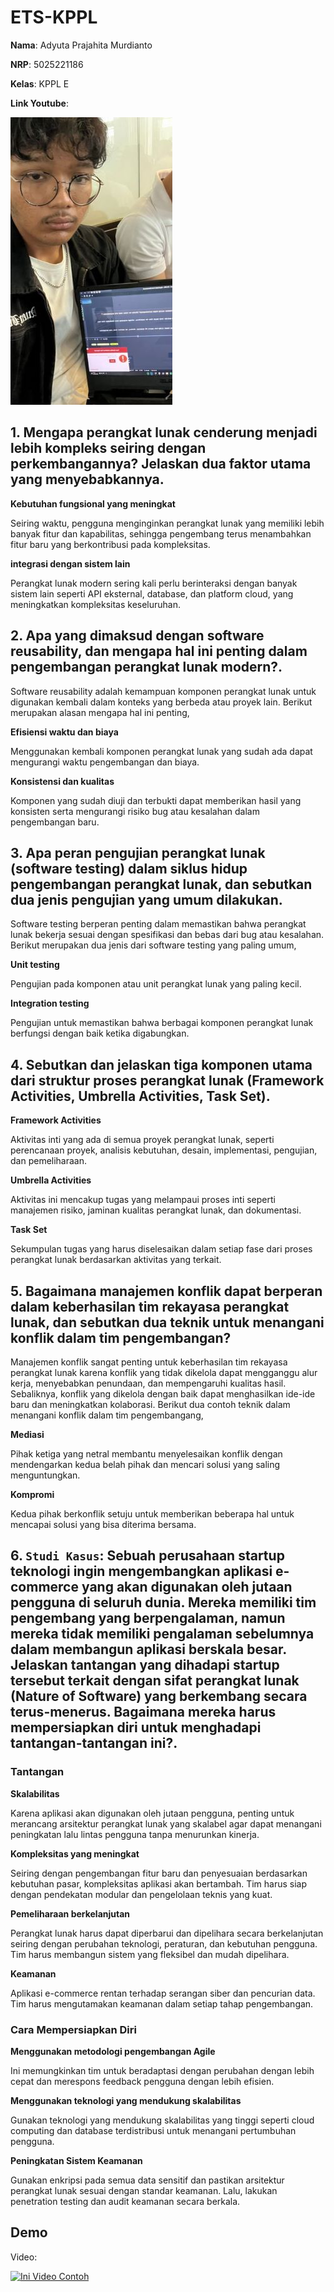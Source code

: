 # ETS-KPPL

**Nama**: Adyuta Prajahita Murdianto

**NRP**: 5025221186

**Kelas**: KPPL E

**Link Youtube**: 

![selfie](Resources/selfie.jpg)

## **1. Mengapa perangkat lunak cenderung menjadi lebih kompleks seiring dengan perkembangannya? Jelaskan dua faktor utama yang menyebabkannya.**

**Kebutuhan fungsional yang meningkat**

Seiring waktu, pengguna menginginkan perangkat lunak yang memiliki lebih banyak fitur dan kapabilitas, sehingga pengembang terus menambahkan fitur baru yang berkontribusi pada kompleksitas.

**integrasi dengan sistem lain**

Perangkat lunak modern sering kali perlu berinteraksi dengan banyak sistem lain seperti API eksternal, database, dan platform cloud, yang meningkatkan kompleksitas keseluruhan.

## **2. Apa yang dimaksud dengan software reusability, dan mengapa hal ini penting dalam pengembangan perangkat lunak modern?.**

Software reusability adalah kemampuan komponen perangkat lunak untuk digunakan kembali dalam konteks yang berbeda atau proyek lain. Berikut merupakan alasan mengapa hal ini penting, 

**Efisiensi waktu dan biaya**

Menggunakan kembali komponen perangkat lunak yang sudah ada dapat mengurangi waktu pengembangan dan biaya.

**Konsistensi dan kualitas**

Komponen yang sudah diuji dan terbukti dapat memberikan hasil yang konsisten serta mengurangi risiko bug atau kesalahan dalam pengembangan baru.

## **3. Apa peran pengujian perangkat lunak (software testing) dalam siklus hidup pengembangan perangkat lunak, dan sebutkan dua jenis pengujian yang umum dilakukan.**

Software testing berperan penting dalam memastikan bahwa perangkat lunak bekerja sesuai dengan spesifikasi dan bebas dari bug atau kesalahan. Berikut merupakan dua jenis dari software testing yang paling umum,

**Unit testing**

Pengujian pada komponen atau unit perangkat lunak yang paling kecil.

**Integration testing**

Pengujian untuk memastikan bahwa berbagai komponen perangkat lunak berfungsi dengan baik ketika digabungkan.

## **4. Sebutkan dan jelaskan tiga komponen utama dari struktur proses perangkat lunak (Framework Activities, Umbrella Activities, Task Set).**

**Framework Activities**

Aktivitas inti yang ada di semua proyek perangkat lunak, seperti perencanaan proyek, analisis kebutuhan, desain, implementasi, pengujian, dan pemeliharaan.

**Umbrella Activities**

Aktivitas ini mencakup tugas yang melampaui proses inti seperti manajemen risiko, jaminan kualitas perangkat lunak, dan dokumentasi.

**Task Set**

Sekumpulan tugas yang harus diselesaikan dalam setiap fase dari proses perangkat lunak berdasarkan aktivitas yang terkait.

## **5. Bagaimana manajemen konflik dapat berperan dalam keberhasilan tim rekayasa perangkat lunak, dan sebutkan dua teknik untuk menangani konflik dalam tim pengembangan?**

Manajemen konflik sangat penting untuk keberhasilan tim rekayasa perangkat lunak karena konflik yang tidak dikelola dapat mengganggu alur kerja, menyebabkan penundaan, dan mempengaruhi kualitas hasil. Sebaliknya, konflik yang dikelola dengan baik dapat menghasilkan ide-ide baru dan meningkatkan kolaborasi. Berikut dua contoh teknik dalam menangani konflik dalam tim pengembangang,

**Mediasi**

Pihak ketiga yang netral membantu menyelesaikan konflik dengan mendengarkan kedua belah pihak dan mencari solusi yang saling menguntungkan.

**Kompromi**

Kedua pihak berkonflik setuju untuk memberikan beberapa hal untuk mencapai solusi yang bisa diterima bersama.

## **6. `Studi Kasus`: Sebuah perusahaan startup teknologi ingin mengembangkan aplikasi e-commerce yang akan digunakan oleh jutaan pengguna di seluruh dunia. Mereka memiliki tim pengembang yang berpengalaman, namun mereka tidak memiliki pengalaman sebelumnya dalam membangun aplikasi berskala besar. Jelaskan tantangan yang dihadapi startup tersebut terkait dengan sifat perangkat lunak (Nature of Software) yang berkembang secara terus-menerus. Bagaimana mereka harus mempersiapkan diri untuk menghadapi tantangan-tantangan ini?.**

###  **Tantangan**

**Skalabilitas**

Karena aplikasi akan digunakan oleh jutaan pengguna, penting untuk merancang arsitektur perangkat lunak yang skalabel agar dapat menangani peningkatan lalu lintas pengguna tanpa menurunkan kinerja.

**Kompleksitas yang meningkat**

Seiring dengan pengembangan fitur baru dan penyesuaian berdasarkan kebutuhan pasar, kompleksitas aplikasi akan bertambah. Tim harus siap dengan pendekatan modular dan pengelolaan teknis yang kuat.

**Pemeliharaan berkelanjutan**

Perangkat lunak harus dapat diperbarui dan dipelihara secara berkelanjutan seiring dengan perubahan teknologi, peraturan, dan kebutuhan pengguna. Tim harus membangun sistem yang fleksibel dan mudah dipelihara.

**Keamanan**

Aplikasi e-commerce rentan terhadap serangan siber dan pencurian data. Tim harus mengutamakan keamanan dalam setiap tahap pengembangan.

### **Cara Mempersiapkan Diri**

**Menggunakan metodologi pengembangan Agile**

Ini memungkinkan tim untuk beradaptasi dengan perubahan dengan lebih cepat dan merespons feedback pengguna dengan lebih efisien.

**Menggunakan teknologi yang mendukung skalabilitas**

Gunakan teknologi yang mendukung skalabilitas yang tinggi seperti cloud computing dan database terdistribusi untuk menangani pertumbuhan pengguna.

**Peningkatan Sistem Keamanan**

Gunakan enkripsi pada semua data sensitif dan pastikan arsitektur perangkat lunak sesuai dengan standar keamanan. Lalu, lakukan penetration testing dan audit keamanan secara berkala.

## **Demo**

Video:

[![Ini Video Contoh](https://img.youtube.com/vi/HYF_1TKrQYc/0.jpg)](https://www.youtube.com/watch?v=HYF_1TKrQYc)

